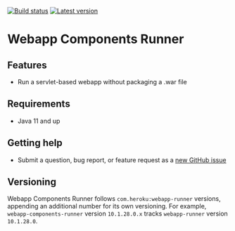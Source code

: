 [![Build status](https://github.com/earldouglas/webapp-components-runner/workflows/build/badge.svg)](https://github.com/earldouglas/webapp-components-runner/actions)
[![Latest version](https://img.shields.io/github/tag/earldouglas/webapp-components-runner.svg)](https://repo1.maven.org/maven2/com/earldouglas/webapp-components-runner/)

# Webapp Components Runner

## Features

* Run a servlet-based webapp without packaging a .war file

## Requirements

* Java 11 and up

## Getting help

* Submit a question, bug report, or feature request as a [new GitHub
  issue](https://github.com/earldouglas/webapp-components-runner/issues/new)

## Versioning

Webapp Components Runner follows `com.heroku:webapp-runner` versions,
appending an additional number for its own versioning.  For example,
`webapp-components-runner` version `10.1.28.0.x` tracks `webapp-runner`
version `10.1.28.0`.
